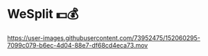 # WeSplit 💵💰

https://user-images.githubusercontent.com/73952475/152060295-7099c079-b6ec-4d04-88e7-df68cd4eca73.mov






